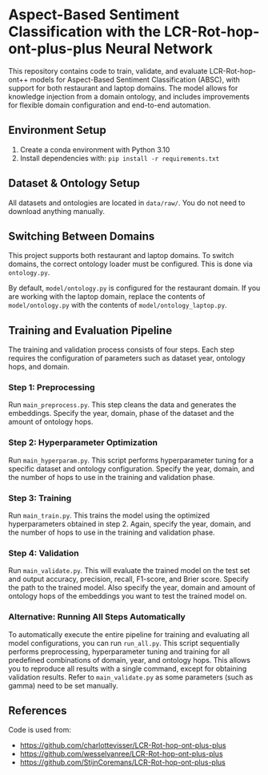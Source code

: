 # Aspect-Based Sentiment Classification with the LCR-Rot-hop-ont-plus-plus Neural Network

This repository contains code to train, validate, and evaluate LCR-Rot-hop-ont++ models for Aspect-Based Sentiment Classification (ABSC), with support for both restaurant and laptop domains. The model allows for knowledge injection from a domain ontology, and includes improvements for flexible domain configuration and end-to-end automation.

## Environment Setup

1. Create a conda environment with Python 3.10  
2. Install dependencies with: `pip install -r requirements.txt`


## Dataset & Ontology Setup

All datasets and ontologies are located in `data/raw/`. You do not need to download anything manually.

## Switching Between Domains

This project supports both restaurant and laptop domains. To switch domains, the correct ontology loader must be configured. This is done via `ontology.py`.

By default, `model/ontology.py` is configured for the restaurant domain. If you are working with the laptop domain, replace the contents of `model/ontology.py` with the contents of `model/ontology_laptop.py`.

## Training and Evaluation Pipeline

The training and validation process consists of four steps. Each step requires the configuration of parameters such as dataset year, ontology hops, and domain.

### Step 1: Preprocessing


Run `main_preprocess.py`. This step cleans the data and generates the embeddings. Specify the year, domain, phase of the dataset and the amount of ontology hops.

### Step 2: Hyperparameter Optimization

Run `main_hyperparam.py`. This script performs hyperparameter tuning for a specific dataset and ontology configuration. Specify the year, domain, and the number of hops to use in the training and validation phase. 

### Step 3: Training

Run `main_train.py`. This trains the model using the optimized hyperparameters obtained in step 2. Again, specify the year, domain, and the number of hops to use in the training and validation phase.

### Step 4: Validation

Run `main_validate.py`. This will evaluate the trained model on the test set and output accuracy, precision, recall, F1-score, and Brier score. Specify the path to the trained model. Also specify the year, domain and amount of ontology hops of the embeddings you want to test the trained model on.


### Alternative: Running All Steps Automatically

To automatically execute the entire pipeline for training and evaluating all model configurations, you can run `run_all.py`. This script sequentially performs preprocessing, hyperparameter tuning and training for all predefined combinations of domain, year, and ontology hops. This allows you to reproduce all results with a single command, except for obtaining validation results. Refer to `main_validate.py` as some parameters (such as gamma) need to be set manually.


## References

Code is used from:

- https://github.com/charlottevisser/LCR-Rot-hop-ont-plus-plus  
- https://github.com/wesselvanree/LCR-Rot-hop-ont-plus-plus  
- https://github.com/StijnCoremans/LCR-Rot-hop-ont-plus-plus
